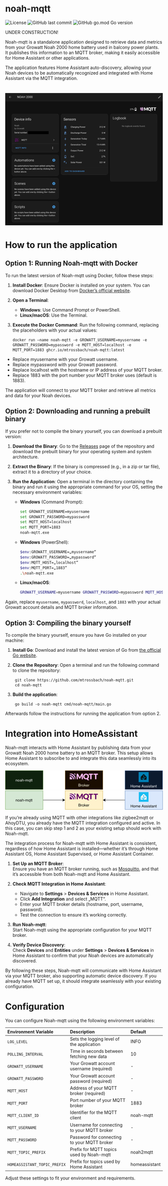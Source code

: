 # noah-mqtt
![License](https://img.shields.io/github/license/mtrossbach/noah-mqtt) ![GitHub last commit](https://img.shields.io/github/last-commit/mtrossbach/noah-mqtt) ![GitHub go.mod Go version](https://img.shields.io/github/go-mod/go-version/mtrossbach/noah-mqtt)

UNDER CONSTRUCTION!

Noah-mqtt is a standalone application designed to retrieve data and metrics from your Growatt Noah 2000 home battery used in balcony power plants. It publishes this information to an MQTT broker, making it easily accessible for Home Assistant or other applications.

The application features Home Assistant auto-discovery, allowing your Noah devices to be automatically recognized and integrated with Home Assistant via the MQTT integration.


# ![HomeAssistant screenshot](/assets/ha-screenshot.png)


# How to run the application

## Option 1: Running Noah-mqtt with Docker

To run the latest version of Noah-mqtt using Docker, follow these steps:

1. **Install Docker**: Ensure Docker is installed on your system. You can download Docker Desktop from [Docker’s official website](https://www.docker.com/products/docker-desktop).

2. **Open a Terminal**:
   - **Windows**: Use Command Prompt or PowerShell.
   - **Linux/macOS**: Use the Terminal.

3. **Execute the Docker Command**: Run the following command, replacing the placeholders with your actual values:

   ```
   docker run —name noah-mqtt -e GROWATT_USERNAME=myusername -e GROWATT_PASSWORD=mypassword -e MQTT_HOST=localhost -e MQTT_PORT=1883 ghcr.io/mtrossbach/noah-mqtt:latest
   ```
   
- Replace myusername with your Growatt username.
- Replace mypassword with your Growatt password.
- Replace localhost with the hostname or IP address of your MQTT broker.
- Replace 1883 with the port number your MQTT broker uses (default is 1883).

The application will connect to your MQTT broker and retrieve all metrics and data for your Noah devices.

## Option 2: Downloading and running a prebuilt binary

If you prefer not to compile the binary yourself, you can download a prebuilt version:

1. **Download the Binary**: Go to the [Releases](https://github.com/mtrossbach/noah-mqtt/releases) page of the repository and download the prebuilt binary for your operating system and system architecture.

2. **Extract the Binary**: If the binary is compressed (e.g., in a zip or tar file), extract it to a directory of your choice.

3. **Run the Application**: Open a terminal in the directory containing the binary and run it using the appropriate command for your OS, setting the necessary environment variables:

   - **Windows** (Command Prompt):

     ```sh
     set GROWATT_USERNAME=myusername
     set GROWATT_PASSWORD=mypassword
     set MQTT_HOST=localhost
     set MQTT_PORT=1883
     noah-mqtt.exe
     ```

   - **Windows** (PowerShell):

     ```sh
     $env:GROWATT_USERNAME=„myusername“
     $env:GROWATT_PASSWORD=„mypassword“
     $env:MQTT_HOST=„localhost“
     $env:MQTT_PORT=„1883“
     .\noah-mqtt.exe
     ```

   - **Linux/macOS**:

     ```sh
     GROWATT_USERNAME=myusername GROWATT_PASSWORD=mypassword MQTT_HOST=localhost MQTT_PORT=1883 ./noah-mqtt
     ```

Again, replace `myusername`, `mypassword`, `localhost`, and `1883` with your actual Growatt account details and MQTT broker information.

## Option 3: Compiling the binary yourself

To compile the binary yourself, ensure you have Go installed on your machine:

1. **Install Go**: Download and install the latest version of Go from [the official Go website](https://golang.org/dl/).

2. **Clone the Repository**: Open a terminal and run the following command to clone the repository:
        
        git clone https://github.com/mtrossbach/noah-mqtt.git
        cd noah-mqtt

3. **Build the application**:

        go build -o noah-mqtt cmd/noah-mqtt/main.go

Afterwards follow the instructions for running the application from option 2.


# Integration into HomeAssistant

Noah-mqtt interacts with Home Assistant by publishing data from your Growatt Noah 2000 home battery to an MQTT broker. This setup allows Home Assistant to subscribe to and integrate this data seamlessly into its ecosystem.

![Home Assistant Integration](./assets/noah-mqtt-ha-dark.drawio.png#gh-dark-mode-only)
![Home Assistant Integration](./assets/noah-mqtt-ha.drawio.png#gh-light-mode-only)

If you’re already using MQTT with other integrations like zigbee2mqtt or AhoyDTU, you already have the MQTT integration configured and active. In this case, you can skip step 1 and 2 as your existing setup should work with Noah-mqtt.

The integration process for Noah-mqtt with Home Assistant is consistent, regardless of how Home Assistant is installed—whether it’s through Home Assistant OS, Home Assistant Supervised, or Home Assistant Container. 

1. **Set Up an MQTT Broker**:  
   Ensure you have an MQTT broker running, such as [Mosquitto](https://mosquitto.org/), and that it’s accessible from both Noah-mqtt and Home Assistant.

2. **Check MQTT Integration in Home Assistant**:  
   - Navigate to **Settings** > **Devices & Services** in Home Assistant.
   - Click **Add Integration** and select „MQTT“.
   - Enter your MQTT broker details (hostname, port, username, password).
   - Test the connection to ensure it’s working correctly.

3. **Run Noah-mqtt**:  
   Start Noah-mqtt using the appropriate configuration for your MQTT broker.

4. **Verify Device Discovery**:  
   Check **Devices** and **Entities** under **Settings** > **Devices & Services** in Home Assistant to confirm that your Noah devices are automatically discovered.

By following these steps, Noah-mqtt will communicate with Home Assistant via your MQTT broker, also supporting automatic device discovery. If you already have MQTT set up, it should integrate seamlessly with your existing configuration.


# Configuration

You can configure Noah-mqtt using the following environment variables:

| Environment Variable         | Description                                        | Default       |
|:-----------------------------|:---------------------------------------------------|:--------------| 
| `LOG_LEVEL`                  | Sets the logging level of the application          | INFO          |
| `POLLING_INTERVAL`           | Time in seconds between fetching new data          | 10            |
| `GROWATT_USERNAME`           | Your Growatt account username (required)           | -             |
| `GROWATT_PASSWORD`           | Your Growatt account password (required)           | -             |
| `MQTT_HOST`                  | Address of your MQTT broker (required)             | -             |
| `MQTT_PORT`                  | Port number of your MQTT broker                    | 1883          |
| `MQTT_CLIENT_ID`             | Identifier for the MQTT client                     | noah-mqtt     |
| `MQTT_USERNAME`              | Username for connecting to your MQTT broker        | -             |
| `MQTT_PASSWORD`              | Password for connecting to your MQTT broker        | -             |
| `MQTT_TOPIC_PREFIX`          | Prefix for MQTT topics used by Noah-mqtt           | noah2mqtt     |
| `HOMEASSISTANT_TOPIC_PREFIX` | Prefix for topics used by Home Assistant           | homeassistant |

Adjust these settings to fit your environment and requirements.